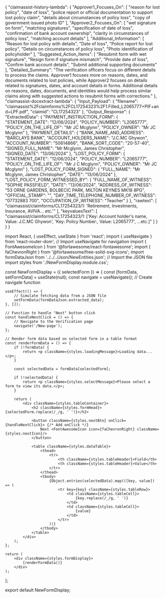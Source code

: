 {
  "claimassist-history-lambda": {
    "Approver1_Focuses_On": [
      "reason for lost policy",
      "date of loss",
      "police report or official documentation to support lost policy claim",
      "details about circumstances of policy loss",
      "copy of government issued photo ID"
    ],
    "Approver2_Focuses_On": [
      "wet signature on form",
      "matching signatures",
      "specification of date of loss",
      "confirmation of bank account ownership",
      "clarity in circumstances of policy loss",
      "matching account details"
    ],
    "Additional_Information": [
      "Reason for lost policy with details",
      "Date of loss",
      "Police report for lost policy",
      "Details on circumstances of policy loss",
      "Photo identification of policyholder"
    ],
    "Suggested_Action_Items": [
      "Resubmit form with wet signature",
      "Resign form if signature mismatch",
      "Provide date of loss",
      "Confirm bank account details",
      "Submit additional supporting documents"
    ],
    "Detailed_Summary": "The verification officers focus on different details to process the claims. Approver1 focuses more on reasons, dates, and documents related to lost policies, while Approver2 focuses on details related to signatures, dates, and account details in forms. Additional details on reasons, dates, documents, and identities would help process similar claims along with suggested actions to resubmit forms with corrections."
  },
  "claimassist-docextract-lambda": {
    "Input_Payload": {
      "filename": "claimassist%2Fclaimforms%2FCL17254323%2F1.Filled_L2065777+PIF+and+LPF.pdf",
      "claimid": "CL17254323"
    },
    "Output_Response": {
      "ExtractedData": {
        "PAYMENT_INSTRUCTION_FORM": {
          "STATEMENT_DATE": "12/06/2024",
          "POLICY_NUMBER": "L2065777",
          "POLICY_ON_THE_LIFE_OF": "Mr JC Mcglynn",
          "POLICY_OWNER": "Mr JC Mcglynn"
        },
        "PAYMENT_DETAILS": {
          "BANK_NAME_AND_ADDRESS": "BARCLAYS BANK",
          "ACCOUNT_HOLDERS_NAME": "J.C.MC Ghywon",
          "ACCOUNT_NUMBER": "50614866",
          "BANK_SORT_CODE": "20-57-40",
          "SIGNED_FULL_NAME": "Mr Mcglynn, James Christopher",
          "SIGNED_DATE": "13/06/2024"
        },
        "LOST_POLICY_FORM": {
          "STATEMENT_DATE": "12/06/2024",
          "POLICY_NUMBER": "L2065777",
          "POLICY_ON_THE_LIFE_OF": "Mr J C Mcglynn",
          "POLICY_OWNER": "Mr JC Mcglynn"
        },
        "LOST_POLICY_FORM_SIGNED": {
          "FULL_NAME": "Mr Mcglynn, James Christopher",
          "DATE": "13/06/2024"
        },
        "LOST_POLICY_FORM_WITNESSED_BY": {
          "FULL_NAME_OF_WITNESS": "SOPHIE PASSFIELD",
          "DATE": "13/06/2024",
          "ADDRESS_OF_WITNESS": "53 ORNE GARDENS, BOLBECIC PARK, MILTON KEYNES MK18 8PG",
          "OFFICIAL_STAMP": "",
          "DAY_TIME_TELEPHONE_NUMBER_OF_WITNESS": "07732883 700",
          "OCCUPATION_OF_WITNESS": "Teacher"
        }
      },
      "rawtext": [
        "claimassist/claimforms/CL17254323/1: 'Retirement, Investments, Insurance, AVIVA... etc.'"
      ],
      "keyvaluesText": [
        "claimassist/claimforms/CL17254323/1: ['Key: Account holder's name, Value: J.C.MC Ghywon', 'Key: Policy Number:, Value: L2065777', ...etc.]"
      ]
    }
  }
}




import React, { useEffect, useState } from 'react';
import { useNavigate } from 'react-router-dom'; // Import useNavigate for navigation
import { FontAwesomeIcon } from '@fortawesome/react-fontawesome';
import { faChevronRight } from '@fortawesome/free-solid-svg-icons';
import formDataJson from '../../../Json/NewEntities.json'; // Import the JSON file
import styles from './NewFormDisplay.module.css';

const NewFormDisplay = ({ selectedForm }) => {
    const [formData, setFormData] = useState(null);
    const navigate = useNavigate(); // Create navigate function

    useEffect(() => {
        // Simulate fetching data from a JSON file
        setFormData(formDataJson.extracted_data);
    }, []);

    // Function to handle "Next" button click
    const handleNextClick = () => {
        // Navigate to the Verification page
        navigate('/New-page');
    };

    // Render form data based on selected form in a table format
    const renderFormData = () => {
        if (!formData) {
            return <p className={styles.loadingMessage}>Loading data...</p>;
        }

        const selectedData = formData[selectedForm];

        if (!selectedData) {
            return <p className={styles.selectMessage}>Please select a form to view its data.</p>;
        }

        return (
            <div className={styles.tableContainer}>
                <h2 className={styles.formHead}>{selectedForm.replace(/_/g, ' ')}</h2>

                <button className={styles.nextBtn} onClick={handleNextClick}> {/* Add onClick */}
                    Next <FontAwesomeIcon icon={faChevronRight} className={styles.nextIcon}/>
                </button>

                <table className={styles.dataTable}>
                    <thead>
                        <tr>
                            <th className={styles.tableHeader}>Field</th>
                            <th className={styles.tableHeader}>Value</th>
                        </tr>
                    </thead>
                    <tbody>
                        {Object.entries(selectedData).map(([key, value]) => (
                            <tr key={key} className={styles.tableRow}>
                                <td className={styles.tableCell}>
                                    {key.replace(/_/g, ' ')}
                                </td>
                                <td className={styles.tableCell}>
                                    {value}
                                </td>
                            </tr>
                        ))}
                    </tbody>
                </table>
            </div>
        );
    };

    return (
        <div className={styles.formDisplay}>
            {renderFormData()}
        </div>
    );
};

export default NewFormDisplay;
